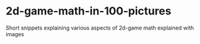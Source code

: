 # 2d-game-math-in-100-pictures
Short snippets explaining various aspects of 2d-game math explained with images
